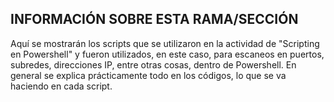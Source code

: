 ## INFORMACIÓN SOBRE ESTA RAMA/SECCIÓN

Aquí se mostrarán los scripts que se utilizaron en la actividad de "Scripting en Powershell" y fueron utilizados, en este caso, para escaneos en puertos, subredes, direcciones IP, entre otras cosas, dentro de Powershell. En general se explica prácticamente todo en los códigos, lo que se va haciendo en cada script.
